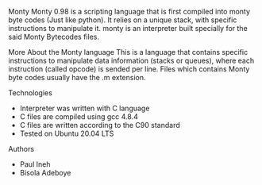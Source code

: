 Monty
Monty 0.98 is a scripting language that is first compiled into monty byte codes (Just like python). It relies on a unique stack, with specific instructions to manipulate it. monty is an interpreter built specially for the said Monty Bytecodes files.

More About the Monty language
This is a language that contains specific instructions to manipulate data information (stacks or queues), where each instruction (called opcode) is sended per line. Files which contains Monty byte codes usually have the .m extension.

Technologies
* Interpreter was written with C language
* C files are compiled using gcc 4.8.4
* C files are written according to the C90 standard
* Tested on Ubuntu 20.04 LTS

Authors
* Paul Ineh
* Bisola Adeboye
